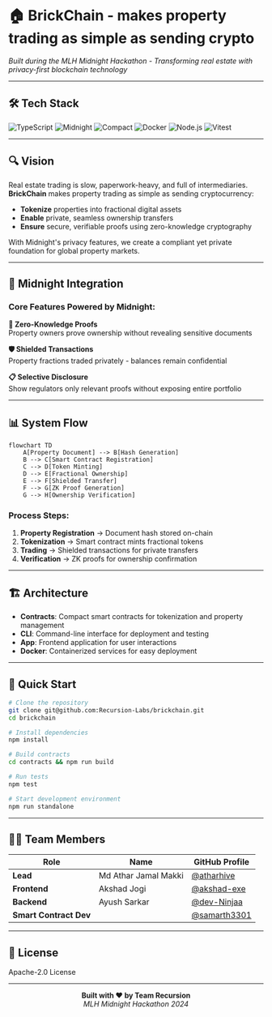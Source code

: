 # 🏠 BrickChain -  makes property trading as simple as sending crypto

*Built during the MLH Midnight Hackathon - Transforming real estate with privacy-first blockchain technology*

---

## 🛠️ Tech Stack

![TypeScript](https://img.shields.io/badge/TypeScript-007ACC?style=for-the-badge&logo=typescript&logoColor=white)
![Midnight](https://img.shields.io/badge/Midnight-000000?style=for-the-badge&logo=ethereum&logoColor=white)
![Compact](https://img.shields.io/badge/Compact-FF6B6B?style=for-the-badge&logo=code&logoColor=white)
![Docker](https://img.shields.io/badge/Docker-2496ED?style=for-the-badge&logo=docker&logoColor=white)
![Node.js](https://img.shields.io/badge/Node.js-43853D?style=for-the-badge&logo=node.js&logoColor=white)
![Vitest](https://img.shields.io/badge/Vitest-6E9F18?style=for-the-badge&logo=vitest&logoColor=white)

---

## 🔍 Vision

Real estate trading is slow, paperwork-heavy, and full of intermediaries. **BrickChain** makes property trading as simple as sending cryptocurrency:

- **Tokenize** properties into fractional digital assets
- **Enable** private, seamless ownership transfers
- **Ensure** secure, verifiable proofs using zero-knowledge cryptography

With Midnight's privacy features, we create a compliant yet private foundation for global property markets.

---

## 🌟 Midnight Integration

### Core Features Powered by Midnight:

**🔐 Zero-Knowledge Proofs**  
Property owners prove ownership without revealing sensitive documents

**🛡️ Shielded Transactions**  
Property fractions traded privately - balances remain confidential

**📋 Selective Disclosure**  
Show regulators only relevant proofs without exposing entire portfolio

---

## 📊 System Flow

```mermaid
flowchart TD
    A[Property Document] --> B[Hash Generation]
    B --> C[Smart Contract Registration]
    C --> D[Token Minting]
    D --> E[Fractional Ownership]
    E --> F[Shielded Transfer]
    F --> G[ZK Proof Generation]
    G --> H[Ownership Verification]
```

### Process Steps:

1. **Property Registration** → Document hash stored on-chain
2. **Tokenization** → Smart contract mints fractional tokens
3. **Trading** → Shielded transactions for private transfers  
4. **Verification** → ZK proofs for ownership confirmation

---

## 🏗️ Architecture

- **Contracts**: Compact smart contracts for tokenization and property management
- **CLI**: Command-line interface for deployment and testing
- **App**: Frontend application for user interactions
- **Docker**: Containerized services for easy deployment

---

## 🚀 Quick Start

```bash
# Clone the repository
git clone git@github.com:Recursion-Labs/brickchain.git
cd brickchain

# Install dependencies
npm install

# Build contracts
cd contracts && npm run build

# Run tests
npm test

# Start development environment
npm run standalone
```

---
## 👨‍💻 **Team Members**

| Role        | Name         | GitHub Profile |
|-------------|--------------|----------------|
| **Lead**     | Md Athar Jamal Makki  | [@atharhive](https://github.com/atharhive)       |
| **Frontend** | Akshad Jogi  | [@akshad-exe](https://github.com/akshad-exe)     |
| **Backend**  | Ayush Sarkar  | [@dev-Ninjaa](https://github.com/dev-Ninjaa)      |
| **Smart Contract Dev**|  | [@samarth3301](https://github.com/samarth3301) | 

---

## 📄 License

Apache-2.0 License

---

<div align="center">
  <b>Built with ❤️ by Team Recursion</b>
  <br>
  <i>MLH Midnight Hackathon 2024</i>
</div>
